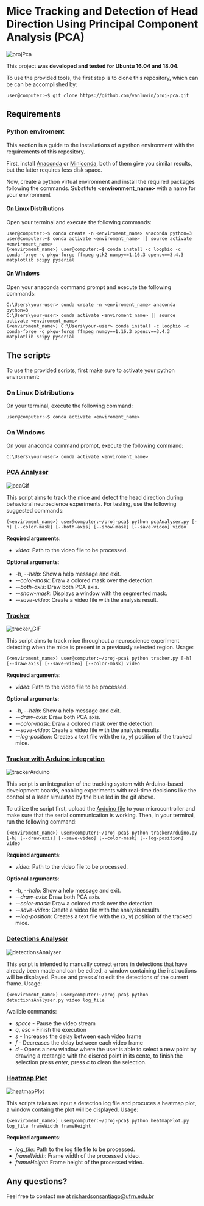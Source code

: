 # Mice Tracking and Detection of Head Direction Using Principal Component Analysis (PCA)

![projPca](./readme_imgs/pca.png)

This project **was developed and tested for Ubuntu 16.04 and 18.04.**

To use the provided tools, the first step is to clone this repository, which can be can be accomplished by:

```console
user@computer:~$ git clone https://github.com/vanluwin/proj-pca.git
```

## Requirements

### Python enviroment

This section is a guide to the installations of a python environment with the requirements of this repository.

First, install [Anaconda](https://www.anaconda.com/distribution/) or [Miniconda](https://docs.conda.io/en/latest/miniconda.html), both of them give you similar results, but the latter requires less disk space.

Now, create a python virtual environment and install the required packages following the commands. Substitute **<environment_name>** with a name for your environment

#### On Linux Distributions

Open your terminal and execute the following commands:

```console
user@computer:~$ conda create -n <enviroment_name> anaconda python=3
user@computer:~$ conda activate <enviroment_name> || source activate <enviroment_name>
(<enviroment_name>) user@computer:~$ conda install -c loopbio -c conda-forge -c pkgw-forge ffmpeg gtk2 numpy==1.16.3 opencv==3.4.3 matplotlib scipy pyserial
```

#### On Windows

Open your anaconda command prompt and execute the following commands:  

```console
C:\Users\your-user> conda create -n <enviroment_name> anaconda python=3
C:\Users\your-user> conda activate <enviroment_name> || source activate <enviroment_name>
(<enviroment_name>) C:\Users\your-user> conda install -c loopbio -c conda-forge -c pkgw-forge ffmpeg numpy==1.16.3 opencv==3.4.3 matplotlib scipy pyserial
```

## The scripts

To use the provided scripts, first make sure to activate your python environment:

### On Linux Distributions

On your terminal, execute the following command:

```console
user@computer:~$ conda activate <enviroment_name>
```

### On Windows

On your anaconda command prompt, execute the following command:  

```console
C:\Users\your-user> conda activate <enviroment_name>
```

### [PCA Analyser](./pcaAnalyser.py)

![pcaGif](./readme_imgs/pca.gif)

This script aims to track the mice and detect the head direction during behavioral neuroscience experiments. For testing, use the following suggested commands:

```console
(<enviroment_name>) user@computer:~/proj-pca$ python pcaAnalyser.py [-h] [--color-mask] [--both-axis] [--show-mask] [--save-video] video
```

**Required arguments**:

* *video*: Path to the video file to be processed.

**Optional arguments**:

* *-h*, *--help*: Show a help message and exit.
* *--color-mask*: Draw a colored mask over the detection.
* *--both-axis*: Draw both PCA axis.
* *--show-mask*: Displays a window with the segmented mask.
* *--save-video*: Create a video file with the analysis result.

### [Tracker](./tracker.py)

![tracker_GIF](./readme_imgs/tracker.gif)

This script aims to track mice throughout a neuroscience experiment detecting when the mice is present in a previously selected region. Usage:

```console
(<enviroment_name>) user@computer:~/proj-pca$ python tracker.py [-h] [--draw-axis] [--save-video] [--color-mask] video
```

**Required arguments**:

* *video*: Path to the video file to be processed.

**Optional arguments**:

* *-h*, *--help*: Show a help message and exit.
* *--draw-axis*: Draw both PCA axis.
* *--color-mask*: Draw a colored mask over the detection.
* *--save-video*: Create a video file with the analysis results.
* *--log-position*: Creates a text file with the (x, y) position of the tracked mice.

### [Tracker with Arduino integration](./trackerArduino.py)

![trackerArduino](./readme_imgs/trackerArduino.gif)

This script is an integration of the tracking system with Arduino-based development boards, enabling experiments with real-time decisions like the control of a laser simulated by the blue led in the gif above.

To utilize the script first, upload the [Arduino file](./trackerArduinoFile.ino) to your microcontroller and make sure that the serial communication is working. Then, in your terminal, run the following command:

```console
(<enviroment_name>) user@computer:~/proj-pca$ python trackerArduino.py [-h] [--draw-axis] [--save-video] [--color-mask] [--log-position] video
```

**Required arguments**:

* *video*: Path to the video file to be processed.

**Optional arguments**:

* *-h*, *--help*: Show a help message and exit.
* *--draw-axis*: Draw both PCA axis.
* *--color-mask*: Draw a colored mask over the detection.
* *--save-video*: Create a video file with the analysis results.
* *--log-position*: Creates a text file with the (x, y) position of the tracked mice.

### [Detections Analyser](./detectionsAnalyser.py)

![detectionsAnalyser](./readme_imgs/detectionsAnalyser.png)

This script is intended to manually correct errors in detections that have already been made and can be edited, a window containing the instructions will be displayed. Pause and press *d* to edit the detections of the current frame. Usage:

```console
(<enviroment_name>) user@computer:~/proj-pca$ python detectionsAnalyser.py video log_file
```

Avalible commands:

* *space* - Pause the video stream
* *q*, *esc* - Finish the execution
* *s* - Increases the delay between each video frame
* *f* - Decreases the delay between each video frame
* *d* - Opens a new window where the user is able to select a new point by drawing a rectangle with the disered point in its cente, to finish the selection press *enter*, press *c* to clean the selection.

### [Heatmap Plot](./heatmapPlot.py)

![heatmapPlot](./readme_imgs/heatmap.png)

This scripts takes as input a detection log file and procuces a heatmap plot, a window containg the plot will be displayed. Usage:

```console
(<enviroment_name>) user@computer:~/proj-pca$ python heatmapPlot.py log_file frameWidth frameHeight
```

**Required arguments**:

* *log_file*: Path to the log file file to be processed.
* *frameWidth*: Frame width of the processed video.
* *frameHeight*: Frame height of the processed video.

## Any questions?

Feel free to contact me at richardsonsantiago@ufrn.edu.br
